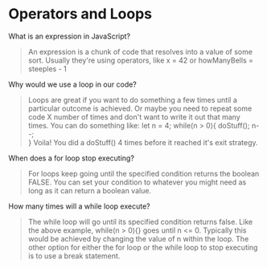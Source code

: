# Operators and Loops

What is an expression in JavaScript?

> An expression is a chunk of code that resolves into a value of some sort. Usually they're using operators, like x = 42 or howManyBells = steeples - 1

Why would we use a loop in our code?

> Loops are great if you want to do something a few times until a particular outcome is achieved. Or maybe you need to repeat some code X number of times and don't want to write it out that many times. You can do something like: 
> let n = 4;
> while(n > 0){
> doStuff();
> n--;   
> }
> Voila! You did a doStuff() 4 times before it reached it's exit strategy.

When does a for loop stop executing?

> For loops keep going until the specified condition returns the boolean FALSE. You can set your condition to whatever you might need as long as it can return a boolean value.

How many times will a while loop execute?

> The while loop will go until its specified condition returns false. Like the above example, while(n > 0){} goes until n <= 0. Typically this would be achieved by changing the value of n within the loop. The other option for either the for loop or the while loop to stop executing is to use a break statement.
